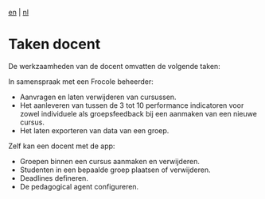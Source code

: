 [en](\en\frocole_tasks_teacher) | [nl](\nl\frocole_tasks_teacher)

# Taken docent

De werkzaamheden van de docent omvatten de volgende taken:

In samenspraak met een Frocole beheerder:

- Aanvragen en laten verwijderen van cursussen.
- Het aanleveren van tussen de 3 tot 10 performance indicatoren voor zowel individuele als groepsfeedback bij een aanmaken van een nieuwe cursus.
- Het laten exporteren van data van een groep.

Zelf kan een docent met de app:

- Groepen binnen een cursus aanmaken en verwijderen.
- Studenten in een bepaalde groep plaatsen of verwijderen.
- Deadlines defineren.
- De pedagogical agent configureren.
